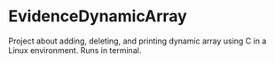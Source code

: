 # EvidenceDynamicArray
Project about adding, deleting, and printing dynamic array using C in a Linux environment. Runs in terminal.
